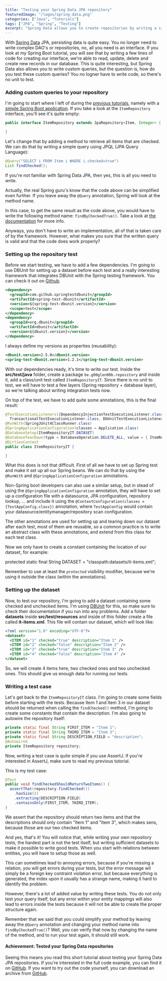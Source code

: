 ```yaml
---
title: "Testing your Spring Data JPA repository"
featuredImage: "/logos/spring-data.png"
categories: ["Java", "Tutorials"]
tags: ["JPA", "Spring", "Testing"]
excerpt: "Spring Data allows you to create repositories by writing a simple interface. In this article I'll write some integration tests for a repository using DBUnit"
---
```


With [Spring Data](http://projects.spring.io/spring-data/) JPA, persisting data is quite easy. You no longer need to write complex DAO's or repositories, no, all you need is an interface. If you look at my Spring Boot tutorial, you will see that by writing a few lines of code for creating our interface, we're able to read, update, delete and create new records in our database. This is quite interesting, but Spring Data also allows you to write custom queries, but the question is, how do you test these custom queries? You no logner have to write code, so there's no unit to test.

### Adding custom queries to your repository

I'm going to start where I left of during the [previous tutorials](/prototyping-spring-boot-angularjs/ "Rapid prototyping with Spring Boot and AngularJS"), namely with a [simple Spring Boot application](https://github.com/g00glen00b/ng-spring-boot/tree/feature-tests). If you take a look at the `ItemRepository` interface, you'll see it's quite empty:

```java
public interface ItemRepository extends JpaRepository<Item, Integer> {

}
```

Let's change that by adding a method to retrieve all items that are checked. We can do that by writing a simple query using JPQL (JPA Query Language):

```java
@Query("SELECT i FROM Item i WHERE i.checked=true")
List findChecked();
```

If you're not familiar with Spring Data JPA, then yes, this is all you need to write.

Actually, the real Spring guru's know that the code above can be simplified even further. If you leave away the `@Query` annotation, Spring will look at the method name.

In this case, to get the same result as the code above, you would have to write the following method name: `findByCheckedTrue()`. Take a look at [the documentation](http://docs.spring.io/spring-data/jpa/docs/1.4.3.RELEASE/reference/html/jpa.repositories.html) for more info.

Anyways, you don't have to write an implementation, all of that is taken care of by the framework. However, what makes you sure that the written query is valid and that the code does work properly?

### Setting up the repository test

Before we start testing, we have to add a few dependencies. I'm going to use DBUnit for setting up a dataset before each test and a really interesting framework that integrates DBUnit with the Spring testing framework. You can check it out on [Github](http://springtestdbunit.github.io/spring-test-dbunit/).

```xml
<dependency>
  <groupId>com.github.springtestdbunit</groupId>
  <artifactId>spring-test-dbunit</artifactId>
  <version>${spring-test-dbunit.version}</version>
  <scope>test</scope>
</dependency>
<dependency>
  <groupId>org.dbunit</groupId>
  <artifactId>dbunit</artifactId>
  <version>${dbunit.version}</version>
</dependency>
```

I always define my versions as properties (reusability):

```xml
<dbunit.version>2.5.0</dbunit.version>
<spring-test-dbunit.version>1.2.1</spring-test-dbunit.version>
```

With our dependencies ready, it's time to write our test. Inside the **src/test/java** folder, create a package `be.g00glen00b.repository` and inside it, add a class/unit test called `ItemRepositoryIT`. Since there is no unit to test, we will have to test a few layers (Spring repository + database layer), so we're talking about writing integration tests now.

On top of the test, we have to add quite some annotations, this is the final result:

```java
@TestExecutionListeners({DependencyInjectionTestExecutionListener.class, DirtiesContextTestExecutionListener.class,
  TransactionalTestExecutionListener.class, DbUnitTestExecutionListener.class})
@RunWith(SpringJUnit4ClassRunner.class)
@SpringApplicationConfiguration(classes = Application.class)
@DatabaseSetup(ItemRepositoryIT.DATASET)
@DatabaseTearDown(type = DatabaseOperation.DELETE_ALL, value = { ItemRepositoryIT.DATASET })
@DirtiesContext
public class ItemRepositoryIT {

}
```

What this does is not that difficult. First of all we have to set up Spring test and make it set up all our Spring beans. We can do that by using the `@RunWith` and `@SpringApplicationConfiguration` annotations.

Non-Spring boot developers can also use a similar setup, but in stead of using the `@SpringApplicationConfiguration` annotation, they will have to set up a configuration file with a datasource, JPA configuration, repository lookup, ... and include it using the `@ContextConfiguration(classes = {TestAppConfig.class})` annotation, where `TestAppConfig` would contain your datasource/entitymanager/repository scan configuration.

The other annotations are used for setting up and tearing down our dataset after each test, most of them are reusable, so a common practice is to write an abstract class with these annotations, and extend from this class for each test class.

Now we only have to create a constant containing the location of our dataset, for example:

protected static final String DATASET = "classpath:datasets/it-items.xml";

Remember to use at least the `protected` visibility modifier, because we're using it outside the class (within the annotations).

### Setting up the dataset

Now, to test our repository, I'm going to add a dataset containing some checked and unchecked items. I'm using [DBUnit](http://dbunit.sourceforge.net/) for this, so make sure to check their documentation if you run into any problems. Add a folder **datasets** inside **src/test/resources** and inside of this folder create a file called **it-items.xml**. This file will contain our dataset, which will look like:

```xml
<?xml version="1.0" encoding="UTF-8"?>
<dataset>
  <ITEM id="1" checked="true" description="Item 1" />
  <ITEM id="2" checked="false" description="Item 2" />
  <ITEM id="3" checked="true" description="Item 3" />
  <ITEM id="4" checked="false" description="Item 4" />
</dataset>
```

So, we will create 4 items here, two checked ones and two unchecked ones. This should give us enough data for running our tests.

### Writing a test case

Let's get back to the `ItemRepositoryIT` class. I'm going to create some fields before starting with the tests. Because Item 1 and Item 3 in our dataset should be returned when calling the `findChecked()` method, I'm going to create some constants that contain the description. I'm also going to autowire the repository itself:

```java
private static final String FIRST_ITEM = "Item 1";
private static final String THIRD_ITEM = "Item 3";
private static final String DESCRIPTION_FIELD = "description";
@Autowired
private ItemRepository repository;
```

Now, writing a test case is quite simple if you use AssertJ. If you're interested in AssertJ, make sure to read my previous tutorial.

This is my test case:

```java
@Test
public void findCheckedShouldReturnTwoItems() {
  assertThat(repository.findChecked())
    .hasSize(2)
    .extracting(DESCRIPTION_FIELD)
    .containsOnly(FIRST_ITEM, THIRD_ITEM);
}
```

We assert that the repository should return two items and that the descriptions should only contain "Item 1" and "Item 3", which makes sens, because those are our two checked items.

And yes, that's it! You will notice that, while writing your own repository tests, the hardest part is not the test itself, but writing sufficient datasets to make it possible to write good tests. When you start with relations between entities, you will have to setup those as well.

This can sometimes lead to annoying errors, because if you're missing a relation, you will get errors during your tests, but the error message wil simply be a foreign key contraint violation error, but because everything is generated, the index upon it usually has a strange name, making it hard to identify the problem.

However, there's a lot of added value by writing these tests. You do not only test your query itself, but any error within your entity mappings will also lead to errors inside the tests because it will not be able to create the proper structure again.

Remember that we said that you could simplify your method by leaving away the `@Query` annotation and changing your method name into `findByCheckedTrue()`? Well, you can verify that now by changing the name of the method, and to run your test again, it should still work.

#### Achievement: Tested your Spring Data repositories

Seeing this means you read this short tutorial about testing your Spring Data JPA repositories. If you're interested in the full code example, you can find it on [GitHub](https://github.com/g00glen00b/ng-spring-boot/tree/feature-tests). If you want to try out the code yourself, you can download an archive from [GitHub](https://github.com/g00glen00b/ng-spring-boot/archive/feature-tests.zip).
